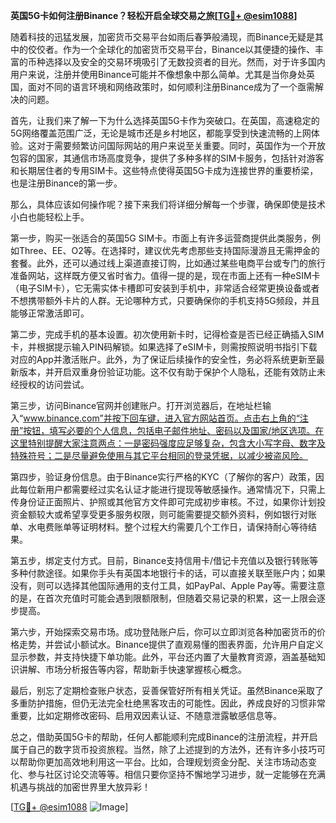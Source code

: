 **英国5G卡如何注册Binance？轻松开启全球交易之旅[[TG💪+ @esim1088](https://t.me/s/esim1088)]**

随着科技的迅猛发展，加密货币交易平台如雨后春笋般涌现，而Binance无疑是其中的佼佼者。作为一个全球化的加密货币交易平台，Binance以其便捷的操作、丰富的币种选择以及安全的交易环境吸引了无数投资者的目光。然而，对于许多国内用户来说，注册并使用Binance可能并不像想象中那么简单。尤其是当你身处英国，面对不同的语言环境和网络政策时，如何顺利注册Binance成为了一个亟需解决的问题。

首先，让我们来了解一下为什么选择英国5G卡作为突破口。在英国，高速稳定的5G网络覆盖范围广泛，无论是城市还是乡村地区，都能享受到快速流畅的上网体验。这对于需要频繁访问国际网站的用户来说至关重要。同时，英国作为一个开放包容的国家，其通信市场高度竞争，提供了多种多样的SIM卡服务，包括针对游客和长期居住者的专用SIM卡。这些特点使得英国5G卡成为连接世界的重要桥梁，也是注册Binance的第一步。

那么，具体应该如何操作呢？接下来我们将详细分解每一个步骤，确保即使是技术小白也能轻松上手。

第一步，购买一张适合的英国5G SIM卡。市面上有许多运营商提供此类服务，例如Three、EE、O2等。在选择时，建议优先考虑那些支持国际漫游且无需押金的套餐。此外，还可以通过线上渠道直接订购，比如通过某些电商平台或专门的旅行准备网站，这样既方便又省时省力。值得一提的是，现在市面上还有一种eSIM卡（电子SIM卡），它无需实体卡槽即可安装到手机中，非常适合经常更换设备或者不想携带额外卡片的人群。无论哪种方式，只要确保你的手机支持5G频段，并且能够正常激活即可。

第二步，完成手机的基本设置。初次使用新卡时，记得检查是否已经正确插入SIM卡，并根据提示输入PIN码解锁。如果选择了eSIM卡，则需按照说明书指引下载对应的App并激活账户。此外，为了保证后续操作的安全性，务必将系统更新至最新版本，并开启双重身份验证功能。这不仅有助于保护个人隐私，还能有效防止未经授权的访问尝试。

第三步，访问Binance官网并创建账户。打开浏览器后，在地址栏输入“www.binance.com”并按下回车键，进入官方网站首页。点击右上角的“注册”按钮，填写必要的个人信息，包括电子邮件地址、密码以及国家/地区选项。在这里特别提醒大家注意两点：一是密码强度应足够复杂，包含大小写字母、数字及特殊符号；二是尽量避免使用与其它平台相同的登录凭据，以减少被盗风险。

第四步，验证身份信息。由于Binance实行严格的KYC（了解你的客户）政策，因此每位新用户都需要经过实名认证才能进行提现等敏感操作。通常情况下，只需上传身份证正面照片、护照或其他官方文件即可完成初步审核。不过，如果你计划投资金额较大或希望享受更多服务权限，则可能需要提交额外资料，例如银行对账单、水电费账单等证明材料。整个过程大约需要几个工作日，请保持耐心等待结果。

第五步，绑定支付方式。目前，Binance支持信用卡/借记卡充值以及银行转账等多种付款途径。如果你手头有英国本地银行卡的话，可以直接关联至账户内；如果没有，则可以选择其他国际通用的支付工具，如PayPal、Apple Pay等。需要注意的是，在首次充值时可能会遇到限额限制，但随着交易记录的积累，这一上限会逐步提高。

第六步，开始探索交易市场。成功登陆账户后，你可以立即浏览各种加密货币的价格走势，并尝试小额试水。Binance提供了直观易懂的图表界面，允许用户自定义显示参数，并支持快捷下单功能。此外，平台还内置了大量教育资源，涵盖基础知识讲解、市场分析报告等内容，帮助新手快速掌握核心概念。

最后，别忘了定期检查账户状态，妥善保管好所有相关凭证。虽然Binance采取了多重防护措施，但仍无法完全杜绝黑客攻击的可能性。因此，养成良好的习惯非常重要，比如定期修改密码、启用双因素认证、不随意泄露敏感信息等。

总之，借助英国5G卡的帮助，任何人都能顺利完成Binance的注册流程，并开启属于自己的数字货币投资旅程。当然，除了上述提到的方法外，还有许多小技巧可以帮助你更加高效地利用这一平台。比如，合理规划资金分配、关注市场动态变化、参与社区讨论交流等等。相信只要你坚持不懈地学习进步，就一定能够在充满机遇与挑战的加密世界里大放异彩！

[[TG💪+ @esim1088](https://t.me/s/esim1088) ![Image](https://i.postimg.cc/4NQfJmqS/Snipaste-2025-05-13-00-14-12.png)]